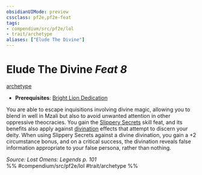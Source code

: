 ```yaml
---
obsidianUIMode: preview
cssclass: pf2e,pf2e-feat
tags:
- compendium/src/pf2e/lol
- trait/archetype
aliases: ["Elude The Divine"]
---
```

# Elude The Divine  *Feat 8*  
[archetype](../../rules/traits/archetype.md)  

- **Prerequisites**: [Bright Lion Dedication](bright-lion-dedication-lol.md)

You are able to escape inquisitions involving divine magic, allowing you to blend in well in Mzali but also to avoid unwanted attention in other oppressive theocracies. You gain the [Slippery Secrets](slippery-secrets.md) skill feat, and its benefits also apply against [divination](../../rules/traits/divination.md) effects that attempt to discern your deity. When using Slippery Secrets against a divine divination, you gain a +2 circumstance bonus, and on a critical success, the divination reveals false information appropriate to your false persona, rather than nothing.

*Source: Lost Omens: Legends p. 101*  
%% #compendium/src/pf2e/lol #trait/archetype %%